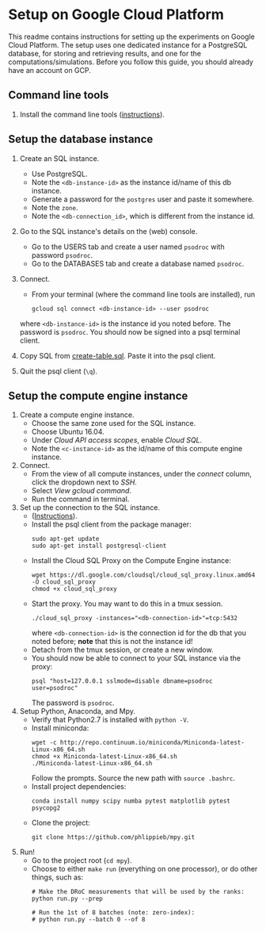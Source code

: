 # Setup on Google Cloud Platform

This readme contains instructions for setting up the experiments on Google Cloud Platform. The setup uses one dedicated instance for a PostgreSQL database, for storing and retrieving results, and one for the computations/simulations. Before you follow this guide, you should already have an account on GCP.

## Command line tools

1. Install the command line tools ([instructions](https://cloud.google.com/sdk/downloads)).

## Setup the database instance

1. Create an SQL instance.
    - Use PostgreSQL.
    - Note the `<db-instance-id>` as the instance id/name of this db instance.
    - Generate a password for the `postgres` user and paste it somewhere.
    - Note the `zone`.
    - Note the `<db-connection_id>`, which is different from the instance id.
2. Go to the SQL instance's details on the (web) console.
    - Go to the USERS tab and create a user named `psodroc` with password `psodroc`.
    - Go to the DATABASES tab and create a database named `psodroc`.
3. Connect.
    - From your terminal (where the command line tools are installed), run 
        ```
        gcloud sql connect <db-instance-id> --user psodroc
        ```
    where `<db-instance-id>` is the instance id you noted before. The password is `psodroc`. You should now be signed into a psql terminal client.

4. Copy SQL from [create-table.sql](https://github.com/phlippieb/mpy/blob/master/db/create_tables.sql). Paste it into the psql client.
5. Quit the psql client (`\q`).

## Setup the compute engine instance

1. Create a compute engine instance.
    - Choose the same zone used for the SQL instance.
    - Choose Ubuntu 16.04.
    - Under _Cloud API access scopes_, enable _Cloud SQL_.
    - Note the `<c-instance-id>` as the id/name of this compute engine instance.
2. Connect.
    - From the view of all compute instances, under the _connect_ column, click the dropdown next to _SSH_.
    - Select _View gcloud command_.
    - Run the command in terminal.
3. Set up the connection to the SQL instance.
    - ([Instructions](https://cloud.google.com/sql/docs/postgres/connect-compute-engine#gce-connect-proxy)).
    - Install the psql client from the package manager:
        ```
        sudo apt-get update
        sudo apt-get install postgresql-client
        ```
    - Install the Cloud SQL Proxy on the Compute Engine instance:
        ```
        wget https://dl.google.com/cloudsql/cloud_sql_proxy.linux.amd64 -O cloud_sql_proxy
        chmod +x cloud_sql_proxy
        ```
    - Start the proxy. You may want to do this in a tmux session.
        ```
        ./cloud_sql_proxy -instances="<db-connection-id>"=tcp:5432
        ```
        where `<db-connection-id>` is the connection id for the db that you noted before; **note** that this is not the instance id!
    - Detach from the tmux session, or create a new window.
    - You should now be able to connect to your SQL instance via the proxy:
        ```
        psql "host=127.0.0.1 sslmode=disable dbname=psodroc user=psodroc"
        ```
        The password is `psodroc`.
4. Setup Python, Anaconda, and Mpy.
    - Verify that Python2.7 is installed with `python -V`.
    - Install miniconda:
        ```
        wget -c http://repo.continuum.io/miniconda/Miniconda-latest-Linux-x86_64.sh
        chmod +x Miniconda-latest-Linux-x86_64.sh
        ./Miniconda-latest-Linux-x86_64.sh
        ```
        Follow the prompts. Source the new path with `source .bashrc`.
    - Install project dependencies:
        ```
        conda install numpy scipy numba pytest matplotlib pytest psycopg2
        ```
    - Clone the project:
        ```
        git clone https://github.com/phlippieb/mpy.git
        ```
5. Run!
    - Go to the project root (`cd mpy`).
    - Choose to either `make run` (everything on one processor), or do other things, such as:
        ```
        # Make the DRoC measurements that will be used by the ranks:
        python run.py --prep
        
        # Run the 1st of 8 batches (note: zero-index):
        # python run.py --batch 0 --of 8
        ```
    

